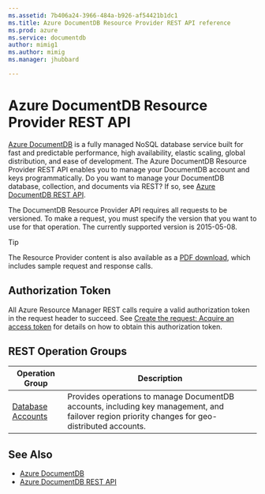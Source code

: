 ```yaml
---
ms.assetid: 7b406a24-3966-484a-b926-af54421b1dc1
ms.title: Azure DocumentDB Resource Provider REST API reference
ms.prod: azure
ms.service: documentdb
author: mimig1
ms.author: mimig
ms.manager: jhubbard

---
```


# Azure DocumentDB Resource Provider REST API

[Azure DocumentDB](https://azure.microsoft.com/services/documentdb/) is a fully managed NoSQL database service built for fast and predictable performance, high availability, elastic scaling, global distribution, and ease of development. The Azure DocumentDB Resource Provider REST API enables you to manage your DocumentDB account and keys programmatically. Do you want to manage your DocumentDB database, collection, and documents via REST? If so, see [Azure DocumentDB REST API](https://msdn.microsoft.com/library/azure/dn781481.aspx).

The DocumentDB Resource Provider API requires all requests to be versioned. To make a request, you must specify the version that you want to use for that operation. The currently supported version is 2015-05-08.

> [!TIP]
> The Resource Provider content is also available as a [PDF download](https://aka.ms/docdb-resourceprovider), which includes sample request and response calls. 

## Authorization Token
All Azure Resource Manager REST calls require a valid authorization token in the request header to succeed. See  [Create the request: Acquire an access token](~/api-index/index.md#create-the-request) for details on how to obtain this authorization token.

## REST Operation Groups

| Operation Group | Description |
|-----------------|-------------|
|[Database Accounts](~/docs-ref-autogen/documentdbresourceprovider/databaseaccounts.json)| Provides operations to manage DocumentDB accounts, including key management, and failover region priority changes for geo-distributed accounts. |


## See Also

- [Azure DocumentDB](https://azure.microsoft.com/services/documentdb/)
- [Azure DocumentDB REST API](/rest/api/documentdb)
